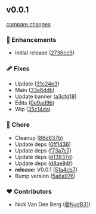 
## v0.0.1

[compare changes](https://github.com/NvdB31/nuxt-editable/compare/v0.0.5...v0.0.1)

### 🚀 Enhancements

- Initial release ([2736cc9](https://github.com/NvdB31/nuxt-editable/commit/2736cc9))

### 🩹 Fixes

- Update ([31c24e3](https://github.com/NvdB31/nuxt-editable/commit/31c24e3))
- Main ([33a6ddb](https://github.com/NvdB31/nuxt-editable/commit/33a6ddb))
- Update banner ([a3cfd18](https://github.com/NvdB31/nuxt-editable/commit/a3cfd18))
- Edits ([0e9ad9b](https://github.com/NvdB31/nuxt-editable/commit/0e9ad9b))
- Wip ([35c14da](https://github.com/NvdB31/nuxt-editable/commit/35c14da))

### 🏡 Chore

- Cleanup ([86d837b](https://github.com/NvdB31/nuxt-editable/commit/86d837b))
- Update deps ([0ff1436](https://github.com/NvdB31/nuxt-editable/commit/0ff1436))
- Update deps ([f73a7c7](https://github.com/NvdB31/nuxt-editable/commit/f73a7c7))
- Update deps ([d13837d](https://github.com/NvdB31/nuxt-editable/commit/d13837d))
- Update deps ([d8ae94f](https://github.com/NvdB31/nuxt-editable/commit/d8ae94f))
- **release:** V0.0.1 ([51a4cb7](https://github.com/NvdB31/nuxt-editable/commit/51a4cb7))
- Bump version ([5a6a976](https://github.com/NvdB31/nuxt-editable/commit/5a6a976))

### ❤️ Contributors

- Nick Van Den Berg ([@NvdB31](http://github.com/NvdB31))

